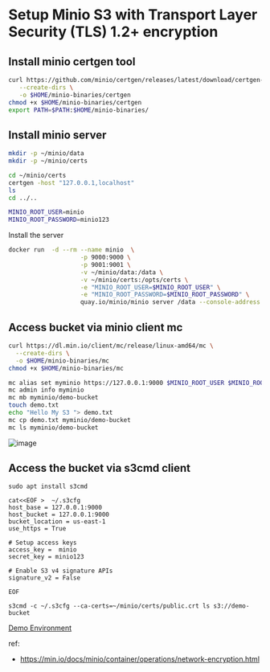 # Setup Minio S3 with Transport Layer Security (TLS) 1.2+ encryption

## Install minio certgen tool

```bash
curl https://github.com/minio/certgen/releases/latest/download/certgen-linux-amd64 \
   --create-dirs \
   -o $HOME/minio-binaries/certgen
chmod +x $HOME/minio-binaries/certgen
export PATH=$PATH:$HOME/minio-binaries/
```

## Install minio server

```bash
mkdir -p ~/minio/data
mkdir -p ~/minio/certs

cd ~/minio/certs
certgen -host "127.0.0.1,localhost"
ls
cd ../..

MINIO_ROOT_USER=minio
MINIO_ROOT_PASSWORD=minio123
```

Install the server

```bash
docker run  -d --rm --name minio  \
                    -p 9000:9000 \
                    -p 9001:9001 \
                    -v ~/minio/data:/data \
                    -v ~/minio/certs:/opts/certs \
                    -e "MINIO_ROOT_USER=$MINIO_ROOT_USER" \
                    -e "MINIO_ROOT_PASSWORD=$MINIO_ROOT_PASSWORD" \
                    quay.io/minio/minio server /data --console-address ":9001" --certs-dir /opts/certs
```

## Access bucket via minio client mc

```bash
curl https://dl.min.io/client/mc/release/linux-amd64/mc \
  --create-dirs \
  -o $HOME/minio-binaries/mc
chmod +x $HOME/minio-binaries/mc

mc alias set myminio https://127.0.0.1:9000 $MINIO_ROOT_USER $MINIO_ROOT_PASSWORD
mc admin info myminio
mc mb myminio/demo-bucket
touch demo.txt
echo "Hello My S3 "> demo.txt
mc cp demo.txt myminio/demo-bucket
mc ls myminio/demo-bucket
```

![image](https://github.com/naren4b/nks/assets/3488520/c031d629-1139-4beb-9247-987b5c685547)

## Access the bucket via s3cmd client

```
sudo apt install s3cmd

cat<<EOF >  ~/.s3cfg
host_base = 127.0.0.1:9000
host_bucket = 127.0.0.1:9000
bucket_location = us-east-1
use_https = True

# Setup access keys
access_key =  minio
secret_key = minio123

# Enable S3 v4 signature APIs
signature_v2 = False

EOF

s3cmd -c ~/.s3cfg --ca-certs=~/minio/certs/public.crt ls s3://demo-bucket

```

[Demo Environment](https://killercoda.com/killer-shell-ckad/scenario/playground)

ref:

- https://min.io/docs/minio/container/operations/network-encryption.html
